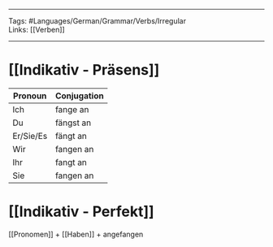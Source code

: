 ___
Tags: #Languages/German/Grammar/Verbs/Irregular  
Links: [[Verben]]
___
# [[Indikativ - Präsens]]
Pronoun|Conjugation
------------ | ------------
Ich | fange an
Du | fängst an
Er/Sie/Es | fängt an
Wir | fangen an
Ihr | fangt an
Sie | fangen an


# [[Indikativ - Perfekt]]
[[Pronomen]] + [[Haben]] + angefangen